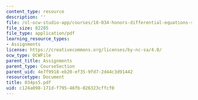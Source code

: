 ```yaml
---
content_type: resource
description: ''
file: /ol-ocw-studio-app/courses/18-034-honors-differential-equations-spring-2004/c124a098171df79546fb026323cffcf0_034ps5.pdf
file_size: 82205
file_type: application/pdf
learning_resource_types:
- Assignments
license: https://creativecommons.org/licenses/by-nc-sa/4.0/
ocw_type: OCWFile
parent_title: Assignments
parent_type: CourseSection
parent_uid: 4e7f9918-eb20-ef35-9fd7-2d44c3d91442
resourcetype: Document
title: 034ps5.pdf
uid: c124a098-171d-f795-46fb-026323cffcf0
---
```

